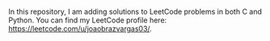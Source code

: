 In this repository, I am adding solutions to LeetCode problems in both C and Python.
You can find my LeetCode profile here: https://leetcode.com/u/joaobrazvargas03/.
